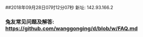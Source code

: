 ##2018年09月28日07时12分07秒 新址: 142.93.166.2
### 兔友常见问题及解答: https://github.com/wanggonging/d/blob/w/FAQ.md
